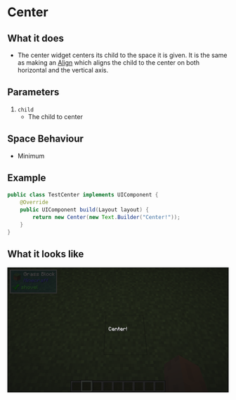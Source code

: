 # Center

## What it does
- The center widget centers its child to the space it is given. It is the same as making an [Align](/docs/builtin-comps/align)
which aligns the child to the center on both horizontal and the vertical axis.

## Parameters
1. `child`
    - The child to center

## Space Behaviour
- Minimum

## Example
```java
public class TestCenter implements UIComponent {
    @Override
    public UIComponent build(Layout layout) {
        return new Center(new Text.Builder("Center!"));
    }
}
```

## What it looks like
![An image of center in effect](./img/center.png)
